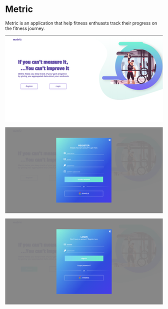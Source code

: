 # Metric
Metric is an application that help fitness enthuasts track their progress on the fitness journey.

![Landing page](./src/assets/applicationScreenShots/landingPageSS.png)

![Register page](./src/assets/applicationScreenShots/registerSS.png)

![Register page](./src/assets/applicationScreenShots/loginSS.png)